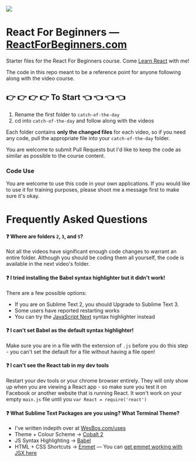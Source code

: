 ![](http://wes.io/dgAQ/content)

# React For Beginners — [ReactForBeginners.com](https://ReactForBeginners.com)

Starter files for the React For Beginners course. Come <a href="https://ReactForBeginners.com/">Learn React</a> with me!

The code in this repo meant to be a reference point for anyone following along with the video course.

## :point_right: :point_right: :point_right: :point_right:  To Start :point_left: :point_left: :point_left: :point_left:

1. Rename the first folder to `catch-of-the-day`
2. cd into `catch-of-the-day` and follow along with the videos

Each folder contains **only the changed files** for each video, so if you need any code, pull the appropriate file into your `catch-of-the-day` folder.

You are welcome to submit Pull Requests but I'd like to keep the code as similar as possible to the course content.

### Code Use

You are welcome to use this code in your own applications. If you would like to use it for training purposes, please shoot me a message first to make sure it's okay.


# Frequently Asked Questions

#### :question: Where are folders `2`, `3`, and `5`?
Not all the videos have significant enough code changes to warrant an entire folder. Although you should be coding them all yourself, the code is available in the next video's folder.

#### :question: I tried installing the Babel syntax highlighter but it didn't work!

There are a few possible options:

* If you are on Sublime Text 2, you should Upgrade to Sublime Text 3.
* Some users have reported restarting works
* You can try the [JavaScript Next](https://packagecontrol.io/packages/JavaScriptNext%20-%20ES6%20Syntax) syntax highlighter instead

#### :question: I can't set Babel as the default syntax highlighter!

Make sure you are in a file with the extension of `.js` before you do this step - you can't set the default for a file without having a file open!

#### :question: I can't see the React tab in my dev tools

Restart your dev tools or your chrome browser entirely. They will only show up when you are viewing a React app - so make sure you test it on Facebook or another website that is running React. It won't work on your empty `main.js` file until you `var React = require('react')` 

#### :question: What Sublime Text Packages are you using? What Terminal Theme?

* I've written indepth over at [WesBos.com/uses](http://wesbos.com/uses)
* Theme + Colour Scheme → [Cobalt 2](https://packagecontrol.io/packages/Theme%20-%20Cobalt2)
* JS Syntax Highlighting → [Babel](https://packagecontrol.io/packages/Babel)
* HTML + CSS Shortcuts → [Emmet](https://packagecontrol.io/packages/Emmet) — You can [get emmet working with JSX here](http://wesbos.com/emmet-react-jsx-sublime/)
